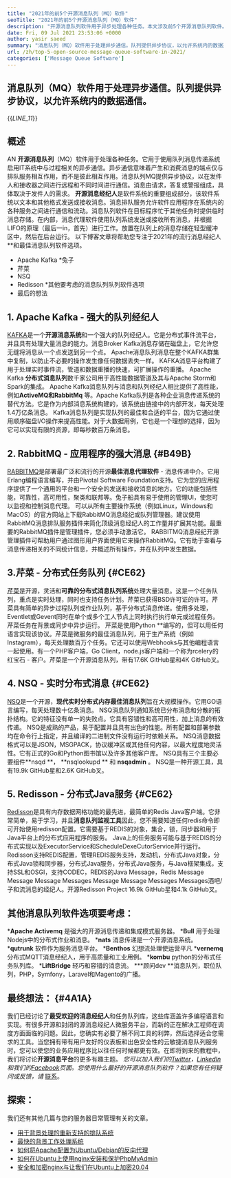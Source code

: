 ```yaml
---
title: "2021年的前5个开源消息队列（MQ）软件" 
seoTitle: "2021年的前5个开源消息队列（MQ）软件" 
description: "开源消息队列软件用于异步处理各种任务。本文涉及前5个开源消息队列软件。" 
date: Fri, 09 Jul 2021 23:53:06 +0000
author: yasir saeed
summary: "消息队列（MQ）软件用于处理异步通信。队列提供异步协议，以允许系统内的数据通信。" 
url: /zh/top-5-open-source-message-queue-software-in-2021/
categories: ['Message Queue Software']
---
```


## 消息队列（MQ）软件用于处理异步通信。队列提供异步协议，以允许系统内的数据通信。
{{_LINE_11_}}

## **概述**
AN **开源消息队列**（MQ）软件用于处理各种任务。它用于使用队列消息传递系统启用IT系统中与过程相关的异步通信。异步通信意味着产生和消费消息的端点仅与排队服务相互作用，而不是彼此相互作用。消息队列MQ提供异步协议，以在发件人和接收器之间进行远程和不同时间进行通信。消息由请求，答复或警报组成，具体取决于发件人的需求。
**开源消息经纪人**是软件系统的重要组成部分，该软件系统以文本和其他格式发送或接收消息。消息排队服务允许软件应用程序在系统内的各种服务之间进行通信和流动。消息队列软件在目标程序忙于其他任务时提供临时消息存储。在内部，消息代理软件使用队列系统发送或接收所有消息，并根据LIFO的原理（最后一in，首先）进行工作。放置在队列上的消息存储在轻型缓冲区中，然后在后台运行。
以下博客文章将帮助您专注于2021年的流行消息经纪人**和最佳消息队列软件选项。
  * Apache Kafka
  *兔子
  * 芹菜
  * NSQ
  * Redisson
  *其他要考虑的消息队列队列软件选项
  * 最后的想法

## 1. Apache Kafka  - 强大的队列经纪人
[KAFKA][1]是一个**开源消息系统**和一个强大的队列经纪人。它是分布式事件流平台，并且具有处理大量消息的能力。消息Broker Kafka消息存储在磁盘上，它允许您无缝将消息从一个点发送到另一个点。 Apache消息队列消息在整个KAFKA群集中复制，以防止不必要的操作发生像任何数据丢失一样。 KAFKA消息平台构建了用于处理实时事件流，管道和数据重播的快速，可扩展操作的重播。
Apache Kafka **分布式消息队列**数千家公司用于高性能数据管道及其与Apache Storm和Spark的集成。 Apache Kafka消息队列与消息和队列经纪人相比提供了高性能，例如**ActiveMQ和RabbitMq** 等。Apache Kafka队列是各种企业消息传递系统的替代方法。它是作为内部消息系统构建的，该系统由链接中的内部开发，每天处理1.4万亿条消息。 Kafka消息队列是实现队列的最佳和合适的平台，因为它通过使用顺序磁盘I/O操作来提高性能。对于大数据用例，它也是一个理想的选择，因为它可以实现有限的资源，即每秒数百万条消息。

## 2. RabbitMQ  - 应用程序的强大消息 {#B49B}
[RABBITMQ][2]是部署最广泛和流行的开源**最佳消息代理软件**  - 消息传递中介。它用Erlang编程语言编写，并由Pivotal Software Foundation支持。它为您的应用程序提供了一个通用的平台和一个安全的发送和接收消息的地方。它的功能包括性能，可靠性，高可用性，聚类和联邦等。兔子船具有易于使用的管理UI，使您可以监视和控制消息代理。
可以从所有主要操作系统（例如Linux，Windows和MacOS）的官方网站上下载RabbitMQ消息经纪或队列管理器。建议使用RabbitMQ消息排队服务插件来简化顶级消息经纪人的工作量并扩展其功能。最重要的RabbitMQ插件是管理插件，您必须手动激活它。 RABBITMQ消息经纪开源管理插件可帮助用户通过图形用户界面使用它来操作RabbitMQ。它有助于查看与消息传递相关的不同统计信息，并概述所有操作，并在队列中发生数据。

## 3.芹菜 - 分布式任务队列 {#CE62}
[芹菜][3]是开源，灵活和**可靠的分布式消息队列系统**处理大量消息。这是一个任务队列，重点是实时处理，同时也支持任务计划。芹菜已获得BSD许可证的许可。芹菜具有简单的异步过程队列或作业队列，基于分布式消息传递。使用多处理，Eventlet或Gevent同时在单个或多个工人节点上同时执行执行单元或过程任务。芹菜任务在背景或同步中异步运行。
芹菜是使用Python **编写的，但可以用任何语言实现该协议。芹菜是微服务的最佳消息队列，用于生产系统（例如Instagram），每天处理数百万个任务。它还可以使用Webhooks与其他编程语言一起使用。有一个PHP客户端，Go Client，node.js客户端和一个称为rcelery的红宝石 - 客户。芹菜是一个开源消息队列，带有17.6K GitHub星和4K GitHub叉。

## 4. NSQ  - 实时分布式消息 {#CE62}
[NSQ][4]是一个开源，**现代实时分布式内存最佳消息队列**旨在大规模操作。它用GO语言编写，每天处理数十亿条消息。 NSQ消息队列通知系统已分布消息和分散的拓扑结构。它的特征没有单一的失败点。它具有容错性和高可用性，加上消息的有效传递。
NSQ是成熟的产品，易于配置并且具有出色的性能。所有配置和部署参数均在命令行上指定，并且编译的二进制文件没有运行时依赖关系。 NSQ消息数据格式可以是JSON，MSGPACK，协议缓冲区或其他任何内容，以最大程度地灵活性。它有正式的Go和Python图书馆以及许多其他客户库。 NSQ具有三个主要必要组件**nsqd **， **nsqlookupd ** 和 **nsqadmin**  。 NSQ是一种开源工具，具有19.9k GitHub星和2.6K GitHub叉。

## 5. Redisson  - 分布式Java服务 {#CE62}
[Redisson][5]是具有内存数据网格功能的最先进，最简单的Redis Java客户端。它非常简单，易于学习，并且**消息队列监视工具**因此，您不需要知道任何redis命令即可开始使用redisson配置。它需要基于REDIS的对象，集合，锁，同步器和用于Java平台上的分布式应用程序的服务。 Java上的任务服务可能与基于REDIS的分布式实现以及ExecutorService和ScheduleDexeCutorService并行运行。
Redisson支持REDIS配置，管理REDIS服务支持，发动机，分布式Java对象，分布式Java锁和同步器，分布式Java服务，分布式Java服务，与Java框架集成，支持SSL和OSGI，支持CODEC，REDIS的Java Message，Redis Message Message Message Messages Message Message Messages Messages酒吧/子和流消息的经纪人。开源Redisson Project 16.9k GitHub星和4.1k GitHub叉。

## 其他消息队列软件选项要考虑：
  ***Apache Activemq** 是强大的开源消息传递和集成模式服务器。
  ***Bull** 用于处理Nodejs中的分布式作业和消息。
  ***nats** 消息传递是一个开源消息系统。
  ***qutrunk** 软件作为服务消息平台。
  ***Benthos** 幻想流处理使运营平凡
  ***vernemq** 分布式MQTT消息经纪人，用于高质量和工业用例。
  ***kombu**  python的分布式任务队列库。
  ***LiftBridge** 轻巧和容错的消息流。
  ***顾问dev **消息队列，职位队列，PHP，Symfony，Laravel和Magento的广播。

## 最终想法： {#4A1A}
我们已经讨论了**最受欢迎的消息经纪人**和任务队列库，这些库涵盖许多编程语言和实现。有很多开源和封闭的源消息经纪人微服务平台，而新的正在解决工程师在调度方面面临的问题。因此，您确实有必要了解不同工具的利弊，然后选择适合您需求的工具。当您拥有带有用户友好的仪表板和出色安全性的云敏捷消息队列服务时，您可以使您的业务应用程序比以往任何时候都更有效。在即将到来的教程中，我们将讨论**开源消息平台**的更多有趣主题。
_您可以加入我们的[Twitter][6]，[LinkedIn][7]和我们的[Facebook][8]页面。您使用什么最好的开源消息队列软件？如果您有任何疑问或反馈，请_ [联系][9]。

## 探索：
我们还有其他几篇与您的服务器日常管理有关的文章。
  * [用于背景处理的重新支持的排队系统][10]
  * [最快的背景工作处理系统][11]
  * [如何将Apache配置为Ubuntu/Debian的反向代理][12]
  * [如何在Ubuntu上使用nginx安装和保护PhpMyAdmin][13]
  * [安全和加密nginx与让我们在Ubuntu上加密20.04][14]

  
[1]: https://kafka.apache.org/
[2]: https://www.rabbitmq.com/
[3]: https://docs.celeryproject.org/en/stable/
[4]: https://nsq.io/
[5]: https://redisson.org/
[6]: https://twitter.com/containerize_co
[7]: https://www.linkedin.com/company/containerize/
[8]: http://facebook.com/containerize
[9]: mailto:yasir.saeed@aspose.com
[10]: https://products.containerize.com/message-queue-software/resque/
[11]: https://products.containerize.com/message-queue-software/sidekiq/
[12]: https://blog.containerize.com/web-server-solution-stack/how-to-configure-apache-as-a-reverse-proxy-for-ubuntudebian/
[13]: https://blog.containerize.com/web-server-solution-stack/how-to-install-and-secure-phpmyadmin-with-nginx-on-ubuntu/
[14]: https://blog.containerize.com/web-server-solution-stack/how-to-secure-nginx-with-letsencrypt-on-ubuntu-20-04/
